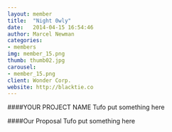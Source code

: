 ```yaml
---
layout: member
title:  "Night 0wly"
date:   2014-04-15 16:54:46
author: Marcel Newman
categories:
- members
img: member_15.png
thumb: thumb02.jpg
carousel:
- member_15.png
client: Wonder Corp.
website: http://blacktie.co
---
```

####YOUR PROJECT NAME
Tufo put something here

####Our Proposal
Tufo put something here